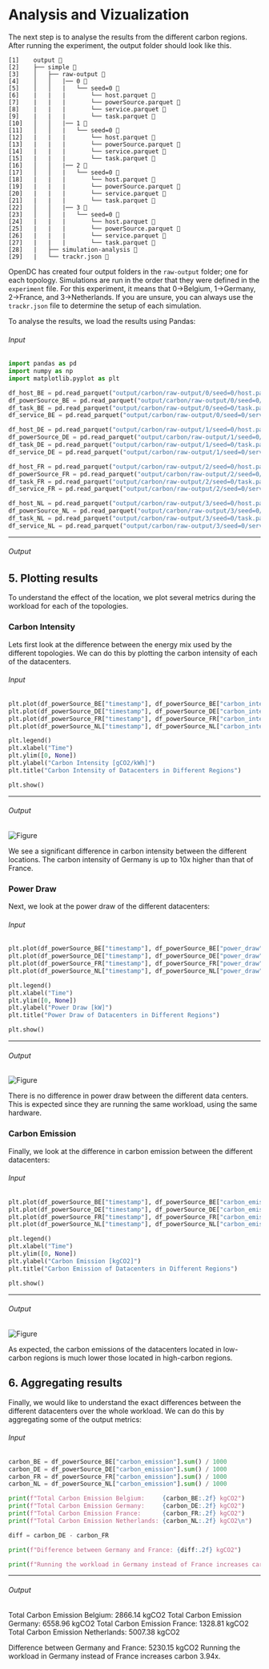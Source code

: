 # Analysis and Vizualization

The next step is to analyse the results from the different carbon regions. 
After running the experiment, the output folder should look like this.

```
[1]    output 📁
[2]    ├── simple 📁
[3]    │   ├── raw-output 📁
[4]    │   │   |── 0 📁
[5]    │   │   |   └── seed=0 📁
[6]    |   |   |       └── host.parquet 📄
[7]    |   |   |       └── powerSource.parquet 📄
[8]    |   |   |       └── service.parquet 📄
[9]    |   |   |       └── task.parquet 📄
[10]   │   │   |── 1 📁
[11]   │   │   |   └── seed=0 📁
[12]   |   |   |       └── host.parquet 📄
[13]   |   |   |       └── powerSource.parquet 📄
[14]   |   |   |       └── service.parquet 📄
[15]   |   |   |       └── task.parquet 📄
[16]   │   │   |── 2 📁
[17]   │   │   |   └── seed=0 📁
[18]   |   |   |       └── host.parquet 📄
[19]   |   |   |       └── powerSource.parquet 📄
[20]   |   |   |       └── service.parquet 📄
[21]   |   |   |       └── task.parquet 📄
[22]   │   │   |── 3 📁
[23]   │   │   |   └── seed=0 📁
[24]   |   |   |       └── host.parquet 📄
[25]   |   |   |       └── powerSource.parquet 📄
[26]   |   |   |       └── service.parquet 📄
[27]   |   |   |       └── task.parquet 📄
[28]   |   ├── simulation-analysis 📁
[29]   |   └── trackr.json 📄
```

OpenDC has created four output folders in the `raw-output` folder; one for each topology.
Simulations are run in the order that they were defined in the `experiment` file. For this experiment, it means that 0->Belgium, 1->Germany, 2->France, and 3->Netherlands. If you are unsure, you can always use the `trackr.json` file to determine the setup of each simulation. 

To analyse the results, we load the results using Pandas:

<div className="code-cell">

###### Input
```python
import pandas as pd
import numpy as np
import matplotlib.pyplot as plt

df_host_BE = pd.read_parquet("output/carbon/raw-output/0/seed=0/host.parquet")
df_powerSource_BE = pd.read_parquet("output/carbon/raw-output/0/seed=0/powerSource.parquet")
df_task_BE = pd.read_parquet("output/carbon/raw-output/0/seed=0/task.parquet")
df_service_BE = pd.read_parquet("output/carbon/raw-output/0/seed=0/service.parquet")

df_host_DE = pd.read_parquet("output/carbon/raw-output/1/seed=0/host.parquet")
df_powerSource_DE = pd.read_parquet("output/carbon/raw-output/1/seed=0/powerSource.parquet")
df_task_DE = pd.read_parquet("output/carbon/raw-output/1/seed=0/task.parquet")
df_service_DE = pd.read_parquet("output/carbon/raw-output/1/seed=0/service.parquet")

df_host_FR = pd.read_parquet("output/carbon/raw-output/2/seed=0/host.parquet")
df_powerSource_FR = pd.read_parquet("output/carbon/raw-output/2/seed=0/powerSource.parquet")
df_task_FR = pd.read_parquet("output/carbon/raw-output/2/seed=0/task.parquet")
df_service_FR = pd.read_parquet("output/carbon/raw-output/2/seed=0/service.parquet")

df_host_NL = pd.read_parquet("output/carbon/raw-output/3/seed=0/host.parquet")
df_powerSource_NL = pd.read_parquet("output/carbon/raw-output/3/seed=0/powerSource.parquet")
df_task_NL = pd.read_parquet("output/carbon/raw-output/3/seed=0/task.parquet")
df_service_NL = pd.read_parquet("output/carbon/raw-output/3/seed=0/service.parquet")

```
---
###### Output
</div>

## 5. Plotting results

To understand the effect of the location, we plot several metrics during the workload for each of the topologies.

### Carbon Intensity

Lets first look at the difference between the energy mix used by the different topologies. We can do this by plotting the carbon intensity of each of the datacenters. 

<div className="code-cell">

###### Input
```python
plt.plot(df_powerSource_BE["timestamp"], df_powerSource_BE["carbon_intensity"], label="BE")
plt.plot(df_powerSource_DE["timestamp"], df_powerSource_DE["carbon_intensity"], label="DE", linestyle=':')
plt.plot(df_powerSource_FR["timestamp"], df_powerSource_FR["carbon_intensity"], label="FR", linestyle='--')
plt.plot(df_powerSource_NL["timestamp"], df_powerSource_NL["carbon_intensity"], label="NL", linestyle='-.')

plt.legend()
plt.xlabel("Time")
plt.ylim([0, None])
plt.ylabel("Carbon Intensity [gCO2/kWh]")
plt.title("Carbon Intensity of Datacenters in Different Regions")

plt.show()
```
---
###### Output
![Figure](figures/2.2_Analysis/figure_19.png)

</div>

We see a significant difference in carbon intensity between the different locations.
The carbon intensity of Germany is up to 10x higher than that of France.

### Power Draw

Next, we look at the power draw of the different datacenters:

<div className="code-cell">

###### Input
```python
plt.plot(df_powerSource_BE["timestamp"], df_powerSource_BE["power_draw"] / 1000, label="BE")
plt.plot(df_powerSource_DE["timestamp"], df_powerSource_DE["power_draw"] / 1000, label="DE", linestyle=':')
plt.plot(df_powerSource_FR["timestamp"], df_powerSource_FR["power_draw"] / 1000, label="FR", linestyle='--')
plt.plot(df_powerSource_NL["timestamp"], df_powerSource_NL["power_draw"] / 1000, label="NL", linestyle='-.')

plt.legend()
plt.xlabel("Time")
plt.ylim([0, None])
plt.ylabel("Power Draw [kW]")
plt.title("Power Draw of Datacenters in Different Regions")

plt.show()
```
---
###### Output
![Figure](figures/2.2_Analysis/figure_31.png)

</div>

There is no difference in power draw between the different data centers. 
This is expected since they are running the same workload, using the same hardware. 

### Carbon Emission

Finally, we look at the difference in carbon emission between the different datacenters:

<div className="code-cell">

###### Input
```python
plt.plot(df_powerSource_BE["timestamp"], df_powerSource_BE["carbon_emission"] / 1000, label="BE")
plt.plot(df_powerSource_DE["timestamp"], df_powerSource_DE["carbon_emission"] / 1000, label="DE", linestyle=':')
plt.plot(df_powerSource_FR["timestamp"], df_powerSource_FR["carbon_emission"] / 1000, label="FR", linestyle='--')
plt.plot(df_powerSource_NL["timestamp"], df_powerSource_NL["carbon_emission"] / 1000, label="NL", linestyle='-.')

plt.legend()
plt.xlabel("Time")
plt.ylim([0, None])
plt.ylabel("Carbon Emission [kgCO2]")
plt.title("Carbon Emission of Datacenters in Different Regions")

plt.show()
```
---
###### Output
![Figure](figures/2.2_Analysis/figure_43.png)

</div>

As expected, the carbon emissions of the datacenters located in low-carbon regions is much lower those located in high-carbon regions. 

## 6. Aggregating results

Finally, we would like to understand the exact differences between the different datacenters over the whole workload. We can do this by aggregating some of the output metrics:


<div className="code-cell">

###### Input
```python
carbon_BE = df_powerSource_BE["carbon_emission"].sum() / 1000
carbon_DE = df_powerSource_DE["carbon_emission"].sum() / 1000
carbon_FR = df_powerSource_FR["carbon_emission"].sum() / 1000
carbon_NL = df_powerSource_NL["carbon_emission"].sum() / 1000

print(f"Total Carbon Emission Belgium:     {carbon_BE:.2f} kgCO2")
print(f"Total Carbon Emission Germany:     {carbon_DE:.2f} kgCO2")
print(f"Total Carbon Emission France:      {carbon_FR:.2f} kgCO2")
print(f"Total Carbon Emission Netherlands: {carbon_NL:.2f} kgCO2\n")

diff = carbon_DE - carbon_FR

print(f"Difference between Germany and France: {diff:.2f} kgCO2")

print(f"Running the workload in Germany instead of France increases carbon {diff/carbon_FR:.2f}x.\n")

```
---
###### Output
<div className="stream-output">

Total Carbon Emission Belgium:     2866.14 kgCO2
Total Carbon Emission Germany:     6558.96 kgCO2
Total Carbon Emission France:      1328.81 kgCO2
Total Carbon Emission Netherlands: 5007.38 kgCO2

Difference between Germany and France: 5230.15 kgCO2
Running the workload in Germany instead of France increases carbon 3.94x.


</div>

</div>
